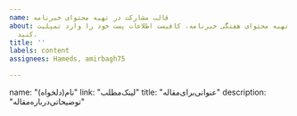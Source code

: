 ```yaml
---
name: قالب مشارکت در تهیه محتوای خبرنامه
about: برای مشارکت و تهیه محتوای هفتگی خبرنامه، کافیست اطلاعات پست خود را وارد تمپلیت
  کنید.
title: ''
labels: content
assignees: Hameds, amirbagh75

---
```


name: "نام‌(دلخواه)"
link: "لینک‌مطلب"
title: "عنوانی‌برای‌مقاله"
description: "توضیحاتی‌درباره‌مقاله"
